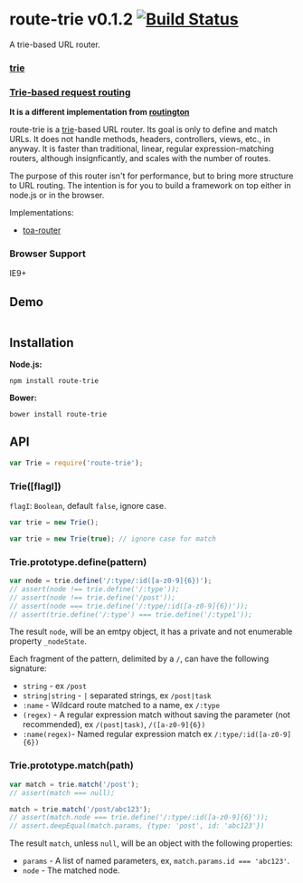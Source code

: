 route-trie v0.1.2 [![Build Status](https://travis-ci.org/zensh/route-trie.svg)](https://travis-ci.org/zensh/route-trie)
====
A trie-based URL router.

### [trie](http://en.wikipedia.org/wiki/Trie)

### [Trie-based request routing](http://blog.vulcanproxy.com/trie-based-http-requests-routing/)

**It is a different implementation from [routington](https://github.com/pillarjs/routington)**

route-trie is a [trie](http://en.wikipedia.org/wiki/Trie)-based URL router.
Its goal is only to define and match URLs.
It does not handle methods, headers, controllers, views, etc., in anyway.
It is faster than traditional, linear, regular expression-matching routers, although insignficantly,
and scales with the number of routes.

The purpose of this router isn't for performance, but to bring more structure to URL routing.
The intention is for you to build a framework on top either in node.js or in the browser.

Implementations:

- [toa-router](https://github.com/toajs/toa-router)

### Browser Support

IE9+

## Demo

```js
```

## Installation

**Node.js:**

    npm install route-trie

**Bower:**

    bower install route-trie

## API

```js
var Trie = require('route-trie');
```

### Trie([flagI])

`flagI`: `Boolean`, default `false`, ignore case.

```js
var trie = new Trie();
```

```js
var trie = new Trie(true); // ignore case for match
```

### Trie.prototype.define(pattern)

```js
var node = trie.define('/:type/:id([a-z0-9]{6})');
// assert(node !== trie.define('/:type'));
// assert(node !== trie.define('/post'));
// assert(node === trie.define('/:type/:id([a-z0-9]{6})'));
// assert(trie.define('/:type') === trie.define('/:type1'));
```

The result `node`, will be an emtpy object, it has a private and not enumerable property `_nodeState`.

Each fragment of the pattern, delimited by a `/`, can have the following signature:

- `string` - ex `/post`
- `string|string` - `|` separated strings, ex `/post|task`
- `:name` - Wildcard route matched to a name, ex `/:type`
- `(regex)` - A regular expression match without saving the parameter (not recommended), ex `/(post|task)`, `/([a-z0-9]{6})`
- `:name(regex)`- Named regular expression match ex `/:type/:id([a-z0-9]{6})`

### Trie.prototype.match(path)

```js
var match = trie.match('/post');
// assert(match === null);

match = trie.match('/post/abc123');
// assert(match.node === trie.define('/:type/:id([a-z0-9]{6}'));
// assert.deepEqual(match.params, {type: 'post', id: 'abc123'})
```

The result `match`, unless `null`, will be an object with the following properties:

- `params` - A list of named parameters, ex, `match.params.id === 'abc123'`.
- `node` - The matched node.
